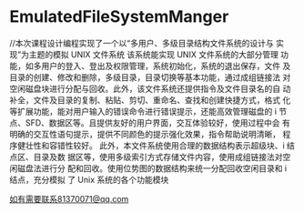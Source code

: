 # EmulatedFileSystemManger
//本次课程设计编程实现了一个以“多用户、多级目录结构文件系统的设计与 实现”为主题的模拟 UNIX 文件系统
该系统能实现 UNIX 文件系统的大部分管理
功能，如多用户的登入、登出及权限管理，系统初始化，系统的退出保存，文件
及目录的创建、修改和删除，多级目录，目录切换等基本功能，通过成组链接法
对空闲磁盘块进行分配与回收。此外，该文件系统还提供指令及文件目录名的自
动补全，文件及目录的复制、粘贴、剪切、重命名、查找和创建快捷方式，格式
化等扩展功能，能对用户输入的错误命令进行错误提示，还能高效管理磁盘的 i
节点、SFD、数据区等。且提供友好的用户界面，交互体验较好，使用过程中会
有明确的交互性语句提示，提供不同颜色的提示强化效果，指令帮助说明清晰，
程序健壮性和容错性较好。
此外，本文件系统使用合理的数据结构表示超级块、i 结点区、目录及数
据区等，使用多级索引方式存储文件内容，使用成组链接法对空闲磁盘法进行分
配和回收。使用位势图的数据结构来统一分配回收空闲目录和 i 结点，充分模拟
了 Unix 系统的各个功能模块

如有需要联系81370071@qq.com
